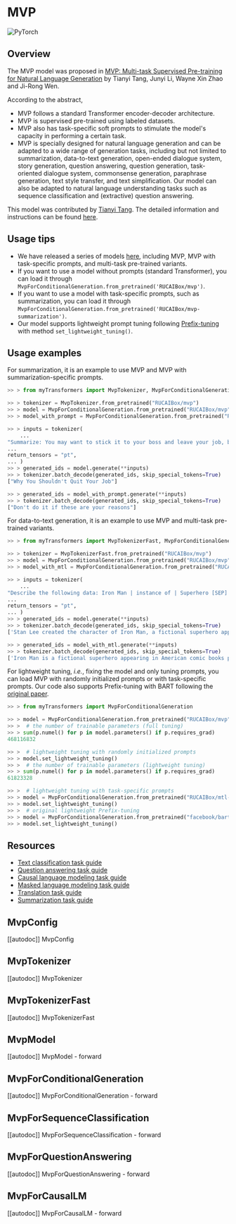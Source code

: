 <!--Copyright 2022 The HuggingFace Team. All rights reserved.

Licensed under the Apache License, Version 2.0 (the "License"); you may not use this file except in compliance with
the License. You may obtain a copy of the License at

http://www.apache.org/licenses/LICENSE-2.0

Unless required by applicable law or agreed to in writing, software distributed under the License is distributed on
an "AS IS" BASIS, WITHOUT WARRANTIES OR CONDITIONS OF ANY KIND, either express or implied. See the License for the
specific language governing permissions and limitations under the License.

⚠️ Note that this file is in Markdown but contain specific syntax for our doc-builder (similar to MDX) that may not be
rendered properly in your Markdown viewer.

-->

# MVP

<div class="flex flex-wrap space-x-1">
<img alt="PyTorch" src="https://img.shields.io/badge/PyTorch-DE3412?style=flat&logo=pytorch&logoColor=white">
</div>

## Overview

The MVP model was proposed in [MVP: Multi-task Supervised Pre-training for Natural Language Generation](https://arxiv.org/abs/2206.12131) by Tianyi Tang, Junyi Li, Wayne Xin Zhao and Ji-Rong Wen.


According to the abstract,

- MVP follows a standard Transformer encoder-decoder architecture.
- MVP is supervised pre-trained using labeled datasets.
- MVP also has task-specific soft prompts to stimulate the model's capacity in performing a certain task.
- MVP is specially designed for natural language generation and can be adapted to a wide range of generation tasks, including but not limited to summarization, data-to-text generation, open-ended dialogue system, story generation, question answering, question generation, task-oriented dialogue system, commonsense generation, paraphrase generation, text style transfer, and text simplification. Our model can also be adapted to natural language understanding tasks such as sequence classification and (extractive) question answering.

This model was contributed by [Tianyi Tang](https://huggingface.co/StevenTang). The detailed information and instructions can be found [here](https://github.com/RUCAIBox/MVP).

## Usage tips

- We have released a series of models [here](https://huggingface.co/models?filter=mvp), including MVP, MVP with task-specific prompts, and multi-task pre-trained variants.
- If you want to use a model without prompts (standard Transformer), you can load it through `MvpForConditionalGeneration.from_pretrained('RUCAIBox/mvp')`.
- If you want to use a model with task-specific prompts, such as summarization, you can load it through `MvpForConditionalGeneration.from_pretrained('RUCAIBox/mvp-summarization')`.
- Our model supports lightweight prompt tuning following [Prefix-tuning](https://arxiv.org/abs/2101.00190) with method `set_lightweight_tuning()`.

## Usage examples

For summarization, it is an example to use MVP and MVP with summarization-specific prompts.

```python
>> > from myTransformers import MvpTokenizer, MvpForConditionalGeneration

>> > tokenizer = MvpTokenizer.from_pretrained("RUCAIBox/mvp")
>> > model = MvpForConditionalGeneration.from_pretrained("RUCAIBox/mvp")
>> > model_with_prompt = MvpForConditionalGeneration.from_pretrained("RUCAIBox/mvp-summarization")

>> > inputs = tokenizer(
    ...
"Summarize: You may want to stick it to your boss and leave your job, but don't do it if these are your reasons.",
...
return_tensors = "pt",
... )
>> > generated_ids = model.generate(**inputs)
>> > tokenizer.batch_decode(generated_ids, skip_special_tokens=True)
["Why You Shouldn't Quit Your Job"]

>> > generated_ids = model_with_prompt.generate(**inputs)
>> > tokenizer.batch_decode(generated_ids, skip_special_tokens=True)
["Don't do it if these are your reasons"]
```

For data-to-text generation, it is an example to use MVP and multi-task pre-trained variants.

```python
>> > from myTransformers import MvpTokenizerFast, MvpForConditionalGeneration

>> > tokenizer = MvpTokenizerFast.from_pretrained("RUCAIBox/mvp")
>> > model = MvpForConditionalGeneration.from_pretrained("RUCAIBox/mvp")
>> > model_with_mtl = MvpForConditionalGeneration.from_pretrained("RUCAIBox/mtl-data-to-text")

>> > inputs = tokenizer(
    ...
"Describe the following data: Iron Man | instance of | Superhero [SEP] Stan Lee | creator | Iron Man",
...
return_tensors = "pt",
... )
>> > generated_ids = model.generate(**inputs)
>> > tokenizer.batch_decode(generated_ids, skip_special_tokens=True)
['Stan Lee created the character of Iron Man, a fictional superhero appearing in American comic']

>> > generated_ids = model_with_mtl.generate(**inputs)
>> > tokenizer.batch_decode(generated_ids, skip_special_tokens=True)
['Iron Man is a fictional superhero appearing in American comic books published by Marvel Comics.']
```

For lightweight tuning, *i.e.*, fixing the model and only tuning prompts, you can load MVP with randomly initialized prompts or with task-specific prompts. Our code also supports Prefix-tuning with BART following the [original paper](https://arxiv.org/abs/2101.00190).

```python
>> > from myTransformers import MvpForConditionalGeneration

>> > model = MvpForConditionalGeneration.from_pretrained("RUCAIBox/mvp", use_prompt=True)
>> >  # the number of trainable parameters (full tuning)
>> > sum(p.numel() for p in model.parameters() if p.requires_grad)
468116832

>> >  # lightweight tuning with randomly initialized prompts
>> > model.set_lightweight_tuning()
>> >  # the number of trainable parameters (lightweight tuning)
>> > sum(p.numel() for p in model.parameters() if p.requires_grad)
61823328

>> >  # lightweight tuning with task-specific prompts
>> > model = MvpForConditionalGeneration.from_pretrained("RUCAIBox/mtl-data-to-text")
>> > model.set_lightweight_tuning()
>> >  # original lightweight Prefix-tuning
>> > model = MvpForConditionalGeneration.from_pretrained("facebook/bart-large", use_prompt=True)
>> > model.set_lightweight_tuning()
```

## Resources

- [Text classification task guide](../tasks/sequence_classification)
- [Question answering task guide](../tasks/question_answering)
- [Causal language modeling task guide](../tasks/language_modeling)
- [Masked language modeling task guide](../tasks/masked_language_modeling)
- [Translation task guide](../tasks/translation)
- [Summarization task guide](../tasks/summarization)

## MvpConfig

[[autodoc]] MvpConfig

## MvpTokenizer

[[autodoc]] MvpTokenizer

## MvpTokenizerFast

[[autodoc]] MvpTokenizerFast

## MvpModel

[[autodoc]] MvpModel
    - forward

## MvpForConditionalGeneration

[[autodoc]] MvpForConditionalGeneration
    - forward

## MvpForSequenceClassification

[[autodoc]] MvpForSequenceClassification
    - forward

## MvpForQuestionAnswering

[[autodoc]] MvpForQuestionAnswering
    - forward

## MvpForCausalLM

[[autodoc]] MvpForCausalLM
    - forward
